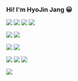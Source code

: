 
### Hi! I'm HyoJin Jang 😀


<img src="https://img.shields.io/badge/HTML5-E34F26?style=flat-square&logo=HTML5&logoColor=white"/></a>
<img src="https://img.shields.io/badge/CSS3-1572B6?style=flat-square&logo=CSS3&logoColor=white"/></a>
<img src="https://img.shields.io/badge/JavaScript-F7DF1E?style=flat-square&logo=javaScript&logoColor=white"/></a> 
<img src="https://img.shields.io/badge/jQuery-0769AD?style=flat-square&logo=jQuery&logoColor=white"/></a> 

<img src="https://img.shields.io/badge/JAVA-007396?style=flat-square&logo=java&logoColor=white"/></a>
<img src="https://img.shields.io/badge/Python-3776AB?style=flat-square&logo=Python&logoColor=white"/></a>


<img src="https://img.shields.io/badge/Spring-6DB33F?style=flat-square&logo=Spring&logoColor=white"/></a>
<img src="https://img.shields.io/badge/Flask-000000?style=flat-square&logo=Flask&logoColor=white"/></a>


<img src="https://img.shields.io/badge/Oracle-F80000?style=flat-square&logo=Oracle&logoColor=white"/></a>
<img src="https://img.shields.io/badge/MySQL-4479A1?style=flat-square&logo=MySQL&logoColor=white"/></a>
<img src="https://img.shields.io/badge/MongoDB-4479A1?style=flat-square&logo=MongoDB&logoColor=white"/></a>



<img src="https://img.shields.io/badge/Slack-4A154B?style=flat-square&logo=Slack&logoColor=white"/></a>

<!--
**hyojin-dev/hyojin-dev** is a ✨ _special_ ✨ repository because its `README.md` (this file) appears on your GitHub profile.

Here are some ideas to get you started:


